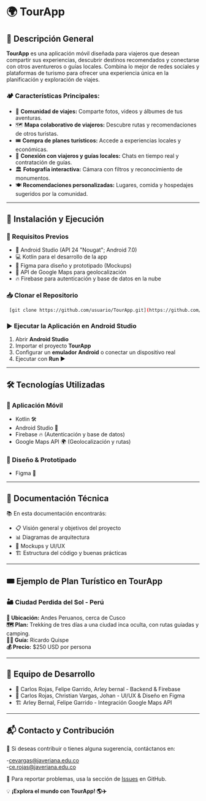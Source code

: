 # 🌍 TourApp

## 📝 Descripción General
**TourApp** es una aplicación móvil diseñada para viajeros que desean compartir sus experiencias, descubrir destinos recomendados y conectarse con otros aventureros o guías locales. Combina lo mejor de redes sociales y plataformas de turismo para ofrecer una experiencia única en la planificación y exploración de viajes.

### 🏕️ Características Principales:
- 📸 **Comunidad de viajes:** Comparte fotos, videos y álbumes de tus aventuras.
- 🗺️ **Mapa colaborativo de viajeros:** Descubre rutas y recomendaciones de otros turistas.
- 🎟️ **Compra de planes turísticos:** Accede a experiencias locales y económicas.
- 🤝 **Conexión con viajeros y guías locales:** Chats en tiempo real y contratación de guías.
- 🏛️ **Fotografía interactiva:** Cámara con filtros y reconocimiento de monumentos.
- 🍽️ **Recomendaciones personalizadas:** Lugares, comida y hospedajes sugeridos por la comunidad.

---

## 🚀 Instalación y Ejecución

### 🔧 Requisitos Previos
- 📱 Android Studio (API 24 "Nougat"; Android 7.0)
- 💻 Kotlin para el desarrollo de la app
- 🎨 Figma para diseño y prototipado (Mockups)
- 🔗 API de Google Maps para geolocalización
- 🔥 Firebase para autenticación y base de datos en la nube

### 📥 Clonar el Repositorio
```bash
 [git clone https://github.com/usuario/TourApp.git](https://github.com/ICM2025/TourApp.git)
```

### ▶️ Ejecutar la Aplicación en Android Studio
1. Abrir **Android Studio**
2. Importar el proyecto **TourApp**
3. Configurar un **emulador Android** o conectar un dispositivo real
4. Ejecutar con **Run ▶️**

---

## 🛠️ Tecnologías Utilizadas
### 📱 Aplicación Móvil
- Kotlin 🛠️
- Android Studio 📱
- Firebase 🔥 (Autenticación y base de datos)
- Google Maps API 🌍 (Geolocalización y rutas)

### 🎨 Diseño & Prototipado
- Figma 🎨

---

## 📖 Documentación Técnica
📚 En esta documentación encontrarás:
- 📋 Visión general y objetivos del proyecto
- 📊 Diagramas de arquitectura
- 🎨 Mockups y UI/UX
- 🏗️ Estructura del código y buenas prácticas

---

## 🎟️ Ejemplo de Plan Turístico en TourApp
### 🏜️ Ciudad Perdida del Sol - Perú
**📍 Ubicación:** Andes Peruanos, cerca de Cusco  
**🗺️ Plan:** Trekking de tres días a una ciudad inca oculta, con rutas guiadas y camping.  
**👨‍🏫 Guía:** Ricardo Quispe  
**💰 Precio:** $250 USD por persona  

---

## 👥 Equipo de Desarrollo
- 🚀 Carlos Rojas, Felipe Garrido, Arley bernal - Backend & Firebase
- 🎨 Carlos Rojas, Christian Vargas, Johan - UI/UX & Diseño en Figma
- 🏗️ Arley Bernal, Felipe Garrido - Integración Google Maps API

---

## 📬 Contacto y Contribución
📩 Si deseas contribuir o tienes alguna sugerencia, contáctanos en:

-[cevargas@javeriana.edu.co](mailto:cevargas@javeriana.edu.co)  
-[ce.rojas@javeriana.edu.co](mailto:ce.rojas@javeriana.edu.co)  

📌 Para reportar problemas, usa la sección de [Issues](https://github.com/usuario/TourApp/issues) en GitHub.

💡 **¡Explora el mundo con TourApp! 🌎✈️**

